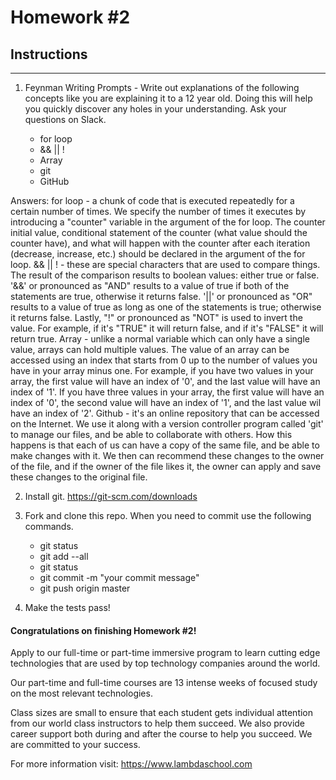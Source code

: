 # Homework #2

## Instructions
---
1. Feynman Writing Prompts - Write out explanations of the following concepts like you are explaining it to a 12 year old.  Doing this will help you quickly discover any holes in your understanding.  Ask your questions on Slack.
		
	* for loop
	* && || !
	* Array
	* git
	* GitHub
	
Answers:
	for loop - a chunk of code that is executed repeatedly for a certain number of times. We specify the number of times it executes by introducing a "counter" variable in the argument of the for loop. The counter initial value, conditional statement of the counter (what value should the counter have), and what will happen with the counter after each iteration (decrease, increase, etc.) should be declared in the argument of the for loop.
	&& || ! - these are special characters that are used to compare things. The result of the comparison results to boolean values: either true or false. '&&' or pronounced as "AND" results to a value of true if both of the statements are true, otherwise it returns false. '||'  or pronounced as "OR" results to a value of true as long as one of the statements is true; otherwise it returns false. Lastly, "!" or pronounced as "NOT" is used to invert the value. For example, if it's "TRUE" it will return false, and if it's "FALSE" it will return true.
	Array - unlike a normal variable which can only have a single value, arrays can hold multiple values. The value of an array can be accessed using an index that starts from 0 up to the number of values you have in your array minus one. For example, if you have two values in your array, the first value will have an index of '0', and the last value will have an index of '1'. If you have three values in your array, the first value will have an index of '0', the second value will have an index of '1', and the last value wil have an index of '2'.
	Github - it's an online repository that can be accessed on the Internet. We use it along with a version controller program called 'git' to manage our files, and be able to collaborate with others. How this happens is that each of us can have a copy of the same file, and be able to make changes with it. We then can recommend these changes to the owner of the file, and if the owner of the file likes it, the owner can apply and save these changes to the original file.
	


2. Install git.  https://git-scm.com/downloads


3. Fork and clone this repo.  When you need to commit use the following commands.
		
	* git status
	* git add --all
	* git status
	* git commit -m "your commit message"
	* git push origin master


4. Make the tests pass!




#### Congratulations on finishing Homework #2!
Apply to our full-time or part-time immersive program to learn cutting edge technologies that are used by top technology companies around the world.

Our part-time and full-time courses are 13 intense weeks of focused study on the most relevant technologies.  

Class sizes are small to ensure that each student gets individual attention from our world class instructors to help them succeed.  We also provide career support both during and after the course to help you succeed.  We are committed to your success.

For more information visit: https://www.lambdaschool.com
